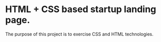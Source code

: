 # HTML + CSS based startup landing page.  
The purpose of this project is to exercise CSS and HTML technologies.
